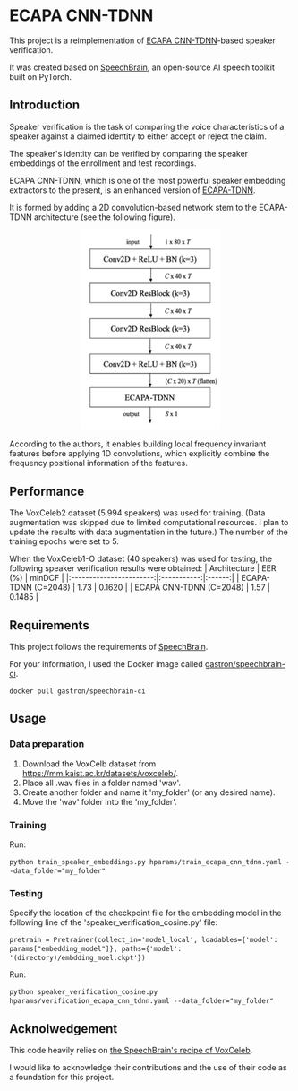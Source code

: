 # ECAPA CNN-TDNN

This project is a reimplementation of [ECAPA CNN-TDNN](https://arxiv.org/pdf/2104.02370.pdf)-based speaker verification.

It was created based on [SpeechBrain](https://github.com/speechbrain/speechbrain), an open-source AI speech toolkit built on PyTorch.

## Introduction

Speaker verification is the task of comparing the voice characteristics of a speaker against a claimed identity to either accept or reject the claim.

The speaker's identity can be verified by comparing the speaker embeddings of the enrollment and test recordings.

ECAPA CNN-TDNN, which is one of the most powerful speaker embedding extractors to the present, is an enhanced version of [ECAPA-TDNN](https://arxiv.org/pdf/2005.07143.pdf).

It is formed by adding a 2D convolution-based network stem to the ECAPA-TDNN architecture (see the following figure).

<p align="center">
  <img src="./images/2Dconv_stem.png" alt="2D convolutional stem"/ width=250>
</p>
  
According to the authors, it enables building local frequency invariant features before applying 1D convolutions, which explicitly combine the frequency positional information of the features.

## Performance

The VoxCeleb2 dataset (5,994 speakers) was used for training. (Data augmentation was skipped due to limited computational resources. I plan to update the results with data augmentation in the future.) The number of the training epochs were set to 5.

When the VoxCeleb1-O dataset (40 speakers) was used for testing, the following speaker verification results were obtained:
|  Architecture           |    EER (%)  | minDCF |
|:-----------------------:|:-----------:|:------:|
|   ECAPA-TDNN (C=2048)   |     1.73    | 0.1620 |
| ECAPA CNN-TDNN (C=2048) |     1.57    | 0.1485 |

## Requirements

This project follows the requirements of [SpeechBrain](https://github.com/speechbrain/speechbrain).

For your information, I used the Docker image called [gastron/speechbrain-ci](https://hub.docker.com/r/gastron/speechbrain-ci).
```
docker pull gastron/speechbrain-ci
```

## Usage

### Data preparation

1. Download the VoxCelb dataset from https://mm.kaist.ac.kr/datasets/voxceleb/.
2. Place all .wav files in a folder named 'wav'.
3. Create another folder and name it 'my_folder' (or any desired name).
4. Move the 'wav' folder into the 'my_folder'.

### Training

Run:
```
python train_speaker_embeddings.py hparams/train_ecapa_cnn_tdnn.yaml --data_folder="my_folder"
```

### Testing

Specify the location of the checkpoint file for the embedding model in the following line of the 'speaker_verification_cosine.py' file:
```
pretrain = Pretrainer(collect_in='model_local', loadables={'model': params["embedding_model"]}, paths={'model': '(directory)/embdding_moel.ckpt'})
```

Run:
```
python speaker_verification_cosine.py hparams/verification_ecapa_cnn_tdnn.yaml --data_folder="my_folder"
```


## Acknolwedgement

This code heavily relies on [the SpeechBrain's recipe of VoxCeleb](https://github.com/speechbrain/speechbrain/tree/develop/recipes/VoxCeleb).

I would like to acknowledge their contributions and the use of their code as a foundation for this project.
